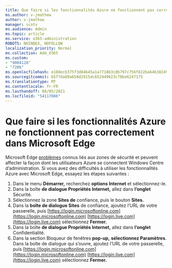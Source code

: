 ```yaml
---
title: Que faire si les fonctionnalités Azure ne fonctionnent pas correctement dans Microsoft Edge
ms.author: v-jmathew
author: v-jmathew
manager: scotv
ms.audience: Admin
ms.topic: article
ms.service: o365-administration
ROBOTS: NOINDEX, NOFOLLOW
localization_priority: Normal
ms.collection: Adm_O365
ms.custom:
- "9004128"
- "7206"
ms.openlocfilehash: e188ecb375f3d84b45a1a7718b3c0b797c756f822ba64b3824976fe79c1e8298
ms.sourcegitcommit: b5f7da89a650d2915dc652449623c78be6247175
ms.translationtype: MT
ms.contentlocale: fr-FR
ms.lasthandoff: 08/05/2021
ms.locfileid: "54117086"
---
```

# <a name="what-to-do-if-azure-features-dont-work-properly-in-microsoft-edge"></a>Que faire si les fonctionnalités Azure ne fonctionnent pas correctement dans Microsoft Edge

Microsoft Edge [problèmes](https://go.microsoft.com/fwlink/?linkid=2140608) connus liés aux zones de sécurité et peuvent affecter la façon dont les utilisateurs Azure se connectent Windows Centre d’administration. Si vous avez des difficultés à utiliser les fonctionnalités Azure avec Microsoft Edge, essayez les étapes suivantes :

1. Dans le menu **Démarrer,** recherchez **options Internet** et sélectionnez-le.
2. Dans la boîte **de dialogue Propriétés Internet,** allez dans **l’onglet** Sécurité.
3. Sélectionnez la zone **Sites de** confiance, puis le bouton **Sites.**
4. Dans la **boîte de dialogue Sites** de confiance, ajoutez l’URL de votre passerelle, puis [https://login.microsoftonline.com](https://login.microsoftonline.com) [https://login.live.com](https://login.live.com) sélectionnez **Fermer.**
5. Dans la boîte **de dialogue Propriétés Internet,** allez dans **l’onglet** Confidentialité.
6. Dans la section Bloqueur de fenêtres **pop-up,** **sélectionnez Paramètres**. Dans la boîte de dialogue qui s’ouvre, ajoutez l’URL de votre passerelle, puis [https://login.microsoftonline.com](https://login.microsoftonline.com) [https://login.live.com](https://login.live.com) sélectionnez **Fermer.**
